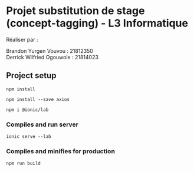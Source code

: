 # Projet substitution de stage (concept-tagging) - L3 Informatique

Réaliser par :

  Brandon Yurgen Vouvou     : 21812350  
  Derrick Wilfried Ogouwole : 21814023 
## Project setup
```
npm install 
```

```
npm install --save axios
```

```
npm i @ionic/lab
```

### Compiles and run server

```
ionic serve --lab
```

### Compiles and minifies for production
```
npm run build
```


